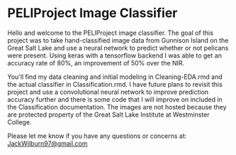 # PELIProject Image Classifier

Hello and welcome to the PELIProject image classifier. The goal of this project was to take hand-classified image data from Gunnison Island on the Great Salt Lake and use a neural network to predict whether or not pelicans were present. Using keras with a tensorflow backend I was able to get an accuracy rate of 80%, an improvement of 50% over the NIR. 

You'll find my data cleaning and initial modeling in Cleaning-EDA.rmd and the actual classifier in Classification.rmd. I have future plans to revisit this project and use a convolutional neural network to improve prediction accuracy further and there is some code that I will improve on included in the Classification documentation. The images are not hosted because they are protected property of the Great Salt Lake Institute at Westminster College. 

Please let me know if you have any questions or concerns at: JackWilburn97@gmail.com
